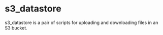 # s3_datastore

s3_datastore is a pair of scripts for uploading and downloading files
in an S3 bucket.
